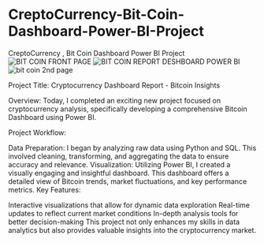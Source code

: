 # CreptoCurrency-Bit-Coin-Dashboard-Power-BI-Project
CreptoCurrency , Bit Coin Dashboard Power BI  Project
![BIT COIN FRONT PAGE](https://github.com/user-attachments/assets/dd18e588-d285-4c7a-b890-f549a87ce65e)
![BIT COIN REPORT DESHBOARD POWER BI](https://github.com/user-attachments/assets/16d460e6-2e32-425e-a0d8-0629862c97c0)
![bit coin 2nd page](https://github.com/user-attachments/assets/3ccf89b4-502d-4ad6-82e2-7d4aa23c2597)

Project Title: Cryptocurrency Dashboard Report - Bitcoin Insights

Overview: Today, I completed an exciting new project focused on cryptocurrency analysis, specifically developing a comprehensive Bitcoin Dashboard using Power BI.

Project Workflow:

Data Preparation: I began by analyzing raw data using Python and SQL. This involved cleaning, transforming, and aggregating the data to ensure accuracy and relevance.
Visualization: Utilizing Power BI, I created a visually engaging and insightful dashboard. This dashboard offers a detailed view of Bitcoin trends, market fluctuations, and key performance metrics.
Key Features:

Interactive visualizations that allow for dynamic data exploration
Real-time updates to reflect current market conditions
In-depth analysis tools for better decision-making
This project not only enhances my skills in data analytics but also provides valuable insights into the cryptocurrency market.


